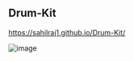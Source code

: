 ## Drum-Kit

https://sahilraj1.github.io/Drum-Kit/

![image](https://user-images.githubusercontent.com/75021353/171671719-17b2b0d5-c6e9-44d4-a4a1-64e58a1add3f.png)

